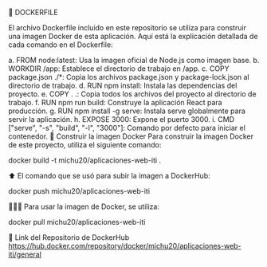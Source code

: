 🐋 DOCKERFILE

El archivo Dockerfile incluido en este repositorio se utiliza para construir una imagen Docker de esta aplicación. Aquí está la explicación detallada de cada comando en el Dockerfile:

a. FROM node:latest: Usa la imagen oficial de Node.js como imagen base.
b. WORKDIR /app: Establece el directorio de trabajo en /app.
c. COPY package.json ./*: Copia los archivos package.json y package-lock.json al directorio de trabajo.
d. RUN npm install: Instala las dependencias del proyecto.
e. COPY . .: Copia todos los archivos del proyecto al directorio de trabajo.
f. RUN npm run build: Construye la aplicación React para producción.
g. RUN npm install -g serve: Instala serve globalmente para servir la aplicación.
h. EXPOSE 3000: Expone el puerto 3000.
i. CMD ["serve", "-s", "build", "-l", "3000"]: Comando por defecto para iniciar el contenedor.
📁 Construir la imagen Docker
Para construir la imagen Docker de este proyecto, utiliza el siguiente comando:

docker build -t michu20/aplicaciones-web-iti .

⬆️ El comando que se usó para subir la imagen a DockerHub:

docker push michu20/aplicaciones-web-iti


👩🏻‍💻 Para usar la imagen de Docker, se utiliza:

docker pull michu20/aplicaciones-web-iti

🔗 Link del Repositorio de DockerHub
https://hub.docker.com/repository/docker/michu20/aplicaciones-web-iti/general

